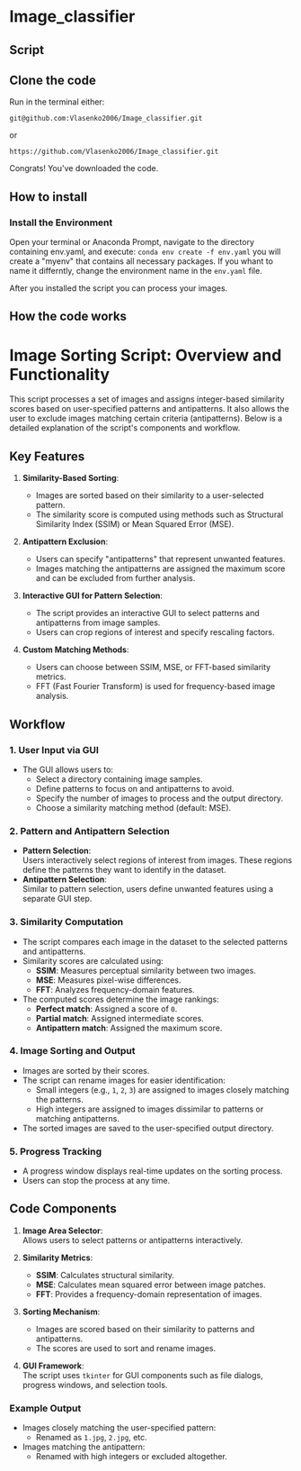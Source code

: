 # Image_classifier


## Script


## Clone the code

Run in the terminal either:

`git@github.com:Vlasenko2006/Image_classifier.git`

or 

`https://github.com/Vlasenko2006/Image_classifier.git`

Congrats! You've downloaded the code. 

## How to install 

### Install the Environment

Open your terminal or Anaconda Prompt, navigate to the directory containing env.yaml, and execute:
`conda env create -f env.yaml`
you will create a "myenv" that contains all necessary packages. If you whant to name it differntly, change the environment name in the `env.yaml` file.

After you installed the script you can process your images. 

## How the code works

# Image Sorting Script: Overview and Functionality

This script processes a set of images and assigns integer-based similarity scores based on user-specified patterns and antipatterns. It also allows the user to exclude images matching certain criteria (antipatterns). Below is a detailed explanation of the script's components and workflow.

## Key Features

1. **Similarity-Based Sorting**:  
   - Images are sorted based on their similarity to a user-selected pattern.
   - The similarity score is computed using methods such as Structural Similarity Index (SSIM) or Mean Squared Error (MSE).

2. **Antipattern Exclusion**:  
   - Users can specify "antipatterns" that represent unwanted features.
   - Images matching the antipatterns are assigned the maximum score and can be excluded from further analysis.

3. **Interactive GUI for Pattern Selection**:  
   - The script provides an interactive GUI to select patterns and antipatterns from image samples.
   - Users can crop regions of interest and specify rescaling factors.

4. **Custom Matching Methods**:  
   - Users can choose between SSIM, MSE, or FFT-based similarity metrics.
   - FFT (Fast Fourier Transform) is used for frequency-based image analysis.

## Workflow

### 1. **User Input via GUI**

- The GUI allows users to:
  - Select a directory containing image samples.
  - Define patterns to focus on and antipatterns to avoid.
  - Specify the number of images to process and the output directory.
  - Choose a similarity matching method (default: MSE).

### 2. **Pattern and Antipattern Selection**

- **Pattern Selection**:  
  Users interactively select regions of interest from images. These regions define the patterns they want to identify in the dataset.
- **Antipattern Selection**:  
  Similar to pattern selection, users define unwanted features using a separate GUI step.

### 3. **Similarity Computation**

- The script compares each image in the dataset to the selected patterns and antipatterns.
- Similarity scores are calculated using:
  - **SSIM**: Measures perceptual similarity between two images.
  - **MSE**: Measures pixel-wise differences.
  - **FFT**: Analyzes frequency-domain features.
- The computed scores determine the image rankings:
  - **Perfect match**: Assigned a score of `0`.
  - **Partial match**: Assigned intermediate scores.
  - **Antipattern match**: Assigned the maximum score.

### 4. **Image Sorting and Output**

- Images are sorted by their scores.  
- The script can rename images for easier identification:
  - Small integers (e.g., `1`, `2`, `3`) are assigned to images closely matching the patterns.
  - High integers are assigned to images dissimilar to patterns or matching antipatterns.
- The sorted images are saved to the user-specified output directory.

### 5. **Progress Tracking**

- A progress window displays real-time updates on the sorting process.
- Users can stop the process at any time.

## Code Components

1. **Image Area Selector**:  
   Allows users to select patterns or antipatterns interactively.

2. **Similarity Metrics**:
   - **SSIM**: Calculates structural similarity.
   - **MSE**: Calculates mean squared error between image patches.
   - **FFT**: Provides a frequency-domain representation of images.

3. **Sorting Mechanism**:
   - Images are scored based on their similarity to patterns and antipatterns.
   - The scores are used to sort and rename images.

4. **GUI Framework**:  
   The script uses `tkinter` for GUI components such as file dialogs, progress windows, and selection tools.

### Example Output
- Images closely matching the user-specified pattern:
  - Renamed as `1.jpg`, `2.jpg`, etc.
- Images matching the antipattern:
  - Renamed with high integers or excluded altogether.

